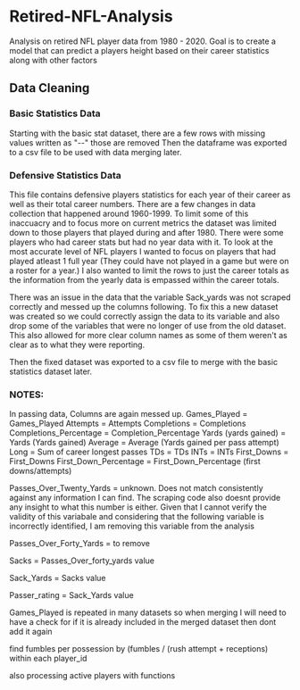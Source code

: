 # Retired-NFL-Analysis
Analysis on retired NFL player data from 1980 - 2020. Goal is to create a model that can predict a players height based on their career statistics along with other factors

## Data Cleaning
### Basic Statistics Data
Starting with the basic stat dataset, there are a few rows with missing values written as "--" those are removed
Then the dataframe was exported to a csv file to be used with data merging later. 
### Defensive Statistics Data 
This file contains defensive players statistics for each year of their career as well as their total career numbers. There are a few changes in data collection that happened around 1960-1999. To limit some of this inaccuacry and to focus more on current metrics the dataset was limited down to those players that played during and after 1980. There were some players who had career stats but had no year data with it. To look at the most accurate level of NFL players I wanted to focus on players that had played atleast 1 full year (They could have not played in a game but were on a roster for a year.) I also wanted to limit the rows to just the career totals as the information from the yearly data is empassed within the career totals. 

There was an issue in the data that the variable Sack_yards was not scraped correctly and messed up the columns following. To fix this a new dataset was created so we could correctly assign the data to its variable and also drop some of the variables that were no longer of use from the old dataset. This also allowed for more clear column names as some of them weren't as clear as to what they were reporting. 

Then the fixed dataset was exported to a csv file to merge with the basic statistics dataset later. 

### NOTES:
In passing data, Columns are again messed up. 
Games_Played = Games_Played
Attempts = Attempts
Completions = Completions
Completions_Percentage = Completion_Percentage
Yards (yards gained) = Yards (Yards gained)
Average = Average (Yards gained per pass attempt)
Long = Sum of career longest passes
TDs  = TDs
INTs = INTs
First_Downs = First_Downs
First_Down_Percentage  = First_Down_Percentage (first downs/attempts)

Passes_Over_Twenty_Yards = unknown. Does not match consistently against any information I can find. The scraping code also doesnt provide any insight to what this number is either. Given that I cannot verify the validity of this variabale and considering that the following variable is incorrectly identified, I am removing this variable from the analysis

Passes_Over_Forty_Yards = to remove

Sacks = Passes_Over_forty_yards value

Sack_Yards = Sacks value

Passer_rating = Sack_Yards value

Games_Played is repeated in many datasets so when merging I will need to have a check for if it is already included in the merged dataset then dont add it again


find fumbles per possession by (fumbles / (rush attempt + receptions) within each player_id

also processing active players with functions



